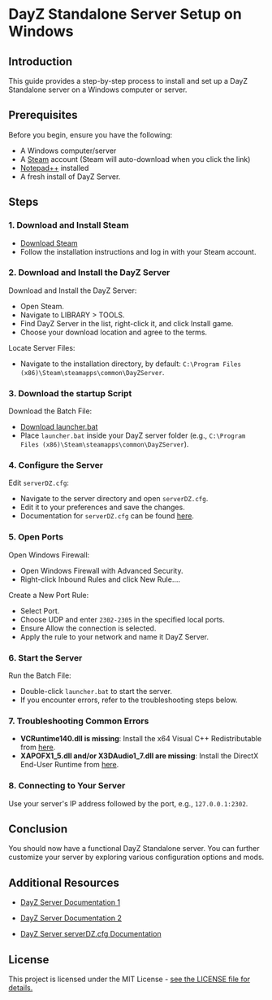 # DayZ Standalone Server Setup on Windows

## Introduction

This guide provides a step-by-step process to install and set up a DayZ Standalone server on a Windows computer or server.

## Prerequisites

Before you begin, ensure you have the following:

- A Windows computer/server
- A [Steam](https://store.steampowered.com/login/) account (Steam will auto-download when you click the link)
- [Notepad++](https://notepad-plus-plus.org/downloads/) installed
- A fresh install of DayZ Server.

## Steps

### 1. Download and Install Steam

- [Download Steam](https://cdn.akamai.steamstatic.com/client/installer/SteamSetup.exe)
- Follow the installation instructions and log in with your Steam account.

### 2. Download and Install the DayZ Server

Download and Install the DayZ Server:
- Open Steam.
- Navigate to LIBRARY > TOOLS.
- Find DayZ Server in the list, right-click it, and click Install game.
- Choose your download location and agree to the terms.

Locate Server Files:
- Navigate to the installation directory, by default: `C:\Program Files (x86)\Steam\steamapps\common\DayZServer`.

### 3. Download the startup Script

Download the Batch File:
- [Download launcher.bat](https://github.com/MoreKronos/Advanced-DayZ-Server-Launcher/archive/refs/tags/Dayz.zip)
- Place `launcher.bat` inside your DayZ server folder (e.g., `C:\Program Files (x86)\Steam\steamapps\common\DayZServer`).

### 4. Configure the Server

Edit `serverDZ.cfg`:
- Navigate to the server directory and open `serverDZ.cfg`.
- Edit it to your preferences and save the changes.
- Documentation for `serverDZ.cfg` can be found [here](https://community.bistudio.com/wiki/DayZ:Server_Configuration).

### 5. Open Ports

Open Windows Firewall:
- Open Windows Firewall with Advanced Security.
- Right-click Inbound Rules and click New Rule....

Create a New Port Rule:
- Select Port.
- Choose UDP and enter `2302-2305` in the specified local ports.
- Ensure Allow the connection is selected.
- Apply the rule to your network and name it DayZ Server.

### 6. Start the Server

Run the Batch File:
- Double-click `launcher.bat` to start the server.
- If you encounter errors, refer to the troubleshooting steps below.

### 7. Troubleshooting Common Errors

- **VCRuntime140.dll is missing**: Install the x64 Visual C++ Redistributable from [here](https://www.microsoft.com/en-us/download/details.aspx?id=52685).
- **XAPOFX1_5.dll and/or X3DAudio1_7.dll are missing**: Install the DirectX End-User Runtime from [here](https://www.microsoft.com/en-us/download/details.aspx?id=8109).

### 8. Connecting to Your Server

Use your server's IP address followed by the port, e.g., `127.0.0.1:2302`.

## Conclusion

You should now have a functional DayZ Standalone server. You can further customize your server by exploring various configuration options and mods.

## Additional Resources

- [DayZ Server Documentation 1](https://write.corbpie.com/installing-and-setting-up-a-dayz-standalone-server-on-windows-server-2016-guide/)
- [DayZ Server Documentation 2](https://pointandshooter.co.uk/dayz/how-to-setup-a-local-dayz-server-on-pc)
  
- [DayZ Server serverDZ.cfg Documentation](https://community.bistudio.com/wiki/DayZ:Server_Configuration)

## License

This project is licensed under the MIT License - [see the LICENSE file for details.](https://github.com/MoreKronos/Advanced-DayZ-Server-Launcher?tab=MIT-1-ov-file) 
